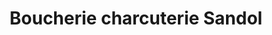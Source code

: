 ---
title: "Boucherie charcuterie Sandol"
url: /quimper/boucherie-charcuterie-sandol/
shop: Metzgerei
---